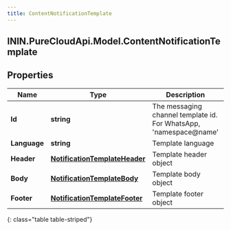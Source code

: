 ```yaml
---
title: ContentNotificationTemplate
---
```

## ININ.PureCloudApi.Model.ContentNotificationTemplate

## Properties

|Name | Type | Description | Notes|
|------------ | ------------- | ------------- | -------------|
| **Id** | **string** | The messaging channel template id. For WhatsApp, &#39;namespace@name&#39; | [optional] |
| **Language** | **string** | Template language | [optional] |
| **Header** | [**NotificationTemplateHeader**](NotificationTemplateHeader.html) | Template header object | [optional] |
| **Body** | [**NotificationTemplateBody**](NotificationTemplateBody.html) | Template body object | |
| **Footer** | [**NotificationTemplateFooter**](NotificationTemplateFooter.html) | Template footer object | [optional] |
{: class="table table-striped"}


